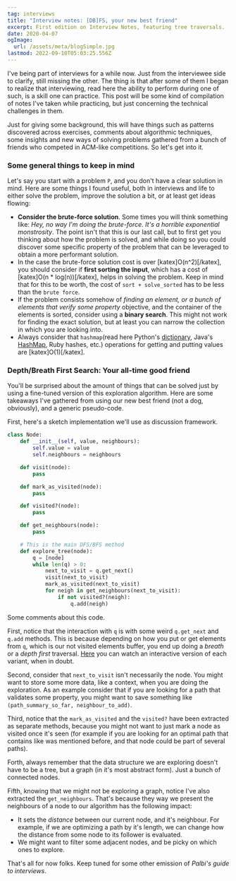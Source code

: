 ```yaml
---
tag: interviews
title: "Interview notes: [DB]FS, your new best friend"
excerpt: First edition on Interview Notes, featuring tree traversals.
date: 2020-04-07
ogImage:
  url: /assets/meta/blogSimple.jpg
lastmod: 2022-09-10T05:03:25.556Z
---
```

I've being part of interviews for a while now. Just from the interviewee side to clarify, still missing the other. The thing is that after some of them I began to realize that interviewing, read here the ability to perform during one of such, is a skill one can practice. This post will be some kind of compilation of notes I've taken while practicing, but just concerning the technical challenges in them.

Just for giving some background, this will have things such as patterns discovered across exercises, comments about algorithmic techniques, some insights and new ways of solving problems gathered from a bunch of friends who competed in ACM-like competitions. So let's get into it.  

### Some general things to keep in mind

Let's say you start with a problem `P`, and you don't have a clear solution in mind. Here are some things I found useful, both in interviews and life to either solve the problem, improve the solution a bit, or at least get ideas flowing:

- **Consider the brute-force solution**. Some times you will think something like: _Hey, no way I'm doing the brute-force. It's a horrible exponential monstrosity_. The point isn't that this is our last call, but to first get you thinking about how the problem is solved, and while doing so you could discover some specific property of the problem that can be leveraged to obtain a more performant solution.
- In the case the brute-force solution cost is over \[katex\]O(n^2)\[/katex\], you should consider if **first sorting the input**, which has a cost of \[katex\]O(n \* log(n))\[/katex\], helps in solving the problem. Keep in mind that for this to be worth, the cost of `sort + solve_sorted` has to be less than the `brute force`.
- If the problem consists somehow of _finding an element, or a bunch of elements that verify some property_ objective, and the container of the elements is sorted, consider using a **binary search**. This might not work for finding the exact solution, but at least you can narrow the collection in which you are looking into.
- Always consider that `hashmap`(read here Python's [dictionary](\"https://docs.python.org/3/tutorial/datastructures.html?highlight=dictionary#dictionaries\"), Java's [HashMap](\"https://docs.oracle.com/javase/8/docs/api/java/util/HashMap.html\"), Ruby hashes, etc.) operations for getting and putting values are \[katex\]O(1)\[/katex\].

### Depth/Breath First Search: Your all-time good friend

You'll be surprised about the amount of things that can be solved just by using a fine-tuned version of this exploration algorithm. Here are some takeaways I've gathered from using our new best friend (not a dog, obviously), and a generic pseudo-code.

First, here's a sketch implementation we'll use as discussion framework.

```python
class Node:
    def __init__(self, value, neighbours):
        self.value = value
        self.neighbours = neighbours

    def visit(node):
        pass

    def mark_as_visited(node):
        pass

    def visited?(node):
        pass

    def get_neighbours(node):
        pass

    # This is the main DFS/BFS method
    def explore_tree(node):
        q = [node]
        while len(q) > 0:
            next_to_visit = q.get_next()
            visit(next_to_visit)
            mark_as_visited(next_to_visit)
            for neigh in get_neighbours(next_to_visit):
                if not visited?(neigh):
                    q.add(neigh)
```

Some comments about this code.

First, notice that the interaction with `q` is with some weird `q.get_next` and `q.add` methods. This is because depending on how you put or get elements from `q`, which is our not visited elements buffer, you end up doing a _breath_ or a _depth_ _first_ traversal. [Here](\"https://visualgo.net/en/dfsbfs\") you can watch an interactive version of each variant, when in doubt.

Second, consider that `next_to_visit` isn't necessarily the node. You might want to store some more data, like a context, when you are doing the exploration. As an example consider that if you are looking for a path that validates some property, you might want to save something like `(path_summary_so_far, neighbour_to_add)`.

Third, notice that the `mark_as_visited` and the `visited?` have been extracted as separate methods, because you might not want to just mark a node as visited once it's seen (for example if you are looking for an optimal path that contains like was mentioned before, and that node could be part of several paths).

Forth, always remember that the data structure we are exploring doesn't have to be a tree, but a graph (in it's most abstract form). Just a bunch of connected nodes.

Fifth, knowing that we might not be exploring a graph, notice I've also extracted the `get_neighbours`. That's because they way we present the neighbours of a node to our algorithm has the following impact:

- It sets the _distance_ between our current node, and it's neighbour. For example, if we are optimizing a path by it's length, we can change how the distance from some node to its follower is evaluated.
- We might want to filter some adjacent nodes, and be picky on which ones to explore.

That's all for now folks. Keep tuned for some other emission of _Palbi's guide to interviews_.